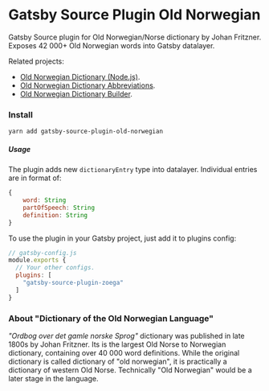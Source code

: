 # Gatsby Source Plugin Old Norwegian

Gatsby Source plugin for Old Norwegian/Norse dictionary by Johan Fritzner. Exposes 42 000+ Old Norwegian words into Gatsby datalayer.

Related projects:
- [Old Norwegian Dictionary (Node.js)](https://github.com/stscoundrel/old-norwegian-dictionary).
- [Old Norwegian Dictionary Abbreviations](https://github.com/stscoundrel/old-norwegian-dictionary-abbreviations).
- [Old Norwegian Dictionary Builder](https://github.com/stscoundrel/old-norwegian-dictionary-builder).

### Install

`yarn add gatsby-source-plugin-old-norwegian`


##### Usage

The plugin adds new `dictionaryEntry` type into datalayer. Individual entries are in format of:

```javascript
{
    word: String
    partOfSpeech: String
    definition: String
}
```


To use the plugin in your Gatsby project, just add it to plugins config:

```javascript
// gatsby-config.js
module.exports {
  // Your other configs.
  plugins: [
    "gatsby-source-plugin-zoega"
  ]
}
```

### About "Dictionary of the Old Norwegian Language"

_"Ordbog over det gamle norske Sprog"_ dictionary was published in late 1800s by Johan Fritzner. Its is the largest Old Norse to Norwegian dictionary, containing over 40 000 word definitions. While the original dictionary is called dictionary of "old norwegian", it is practically a dictionary of western Old Norse. Technically "Old Norwegian" would be a later stage in the language.
